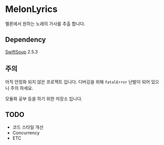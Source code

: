 # MelonLyrics

멜론에서 원하는 노래의 가사를 추출 합니다. 

## Dependency

[SwiftSoup](https://github.com/scinfu/SwiftSoup) 2.5.3

## 주의 

아직 안정화 되지 않은 프로젝트 입니다. 
디버깅을 위해 `fatalError` 난발이 되어 있으니 주의 하세요.

모듈화 공부 등을 하기 위한 저장소 입니다.

## TODO

- 코드 스타일 개선
- Concurrency
- ETC


